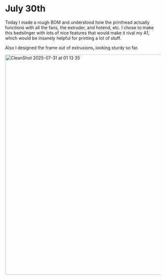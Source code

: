 <h1>July 30th</h1>
Today I made a rough BOM and understood how the printhead actually functions with all the fans, the extruder, and hotend, etc. I chose to make this bedslinger with lots of nice features that would make it rival my A1, which would be insanely helpful for printing a lot of stuff.

Also I designed the frame out of extrusions, looking sturdy so far.

<img width="680" height="712" alt="CleanShot 2025-07-31 at 01 13 35" src="https://github.com/user-attachments/assets/6455e381-a755-4395-bb60-6f2615fe1a8b" />


